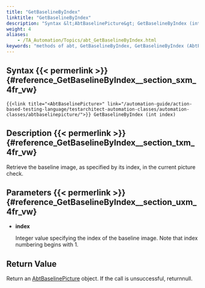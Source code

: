 ```yaml
--- 
title: "GetBaselineByIndex"
linktitle: "GetBaselineByIndex"
description: "Syntax &lt;AbtBaselinePicture&gt; GetBaselineByIndex (int index) Description Retrieve the baseline image, as specified by its index, in the current picture check. Parameters index Integer value specifying ..."
weight: 4
aliases: 
    - /TA_Automation/Topics/abt_GetBaselineByIndex.html
keywords: "methods of abt, GetBaselineByIndex, GetBaselineByIndex (AbtPictureCheck), AbtPictureCheck, getbaselinebyindex, abtpicturecheck getbaselinebyindex, baseline image by index, get baseline image in current picture check"
---
```


## Syntax {{< permerlink >}} {#reference_GetBaselineByIndex__section_sxm_4fr_vw} 

`{{<link title="<AbtBaselinePicture>" link="/automation-guide/action-based-testing-language/testarchitect-automation-classes/automation-classes/abtbaselinepicture/">}} GetBaselineByIndex (int index)`

## Description {{< permerlink >}} {#reference_GetBaselineByIndex__section_txm_4fr_vw} 

Retrieve the baseline image, as specified by its index, in the current picture check.

## Parameters {{< permerlink >}} {#reference_GetBaselineByIndex__section_uxm_4fr_vw} 

-   **index**

    Integer value specifying the index of the baseline image. Note that index numbering begins with 1.


## Return Value

Return an [AbtBaselinePicture](/automation-guide/action-based-testing-language/testarchitect-automation-classes/automation-classes/abtbaselinepicture/) object. If the call is unsuccessful, returnnull.




